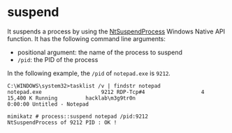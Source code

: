 # suspend

It suspends a process by using the [NtSuspendProcess](https://ntopcode.wordpress.com/tag/ntsuspendprocess/) Windows Native API function. It has the following command line arguments:

* positional argument: the name of the process to suspend
* `/pid`: the PID of the process

In the following example, the `/pid` of `notepad.exe` is `9212`_._

```text
C:\WINDOWS\system32>tasklist /v | findstr notepad
notepad.exe                   9212 RDP-Tcp#4                  4     15,400 K Running         hacklab\m3g9tr0n                                        0:00:00 Untitled - Notepad
```

```text
mimikatz # process::suspend notepad /pid:9212
NtSuspendProcess of 9212 PID : OK !
```

